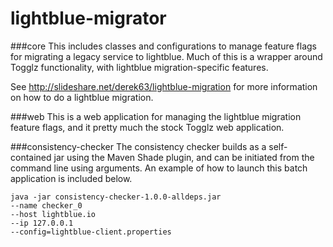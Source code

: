 lightblue-migrator
==================

###core
This includes classes and configurations to manage feature flags for migrating a legacy service to lightblue.  Much of this is a wrapper around Togglz functionality, with lightblue migration-specific features. 

See http://slideshare.net/derek63/lightblue-migration for more information on how to do a lightblue migration.

###web
This is a web application for managing the lightblue migration feature flags, and it pretty much the stock Togglz web application.

###consistency-checker
The consistency checker builds as a self-contained jar using the Maven Shade plugin, and can be initiated from the command line using arguments.  An example of how to launch this batch application is included below. 

```shell
java -jar consistency-checker-1.0.0-alldeps.jar 
--name checker_0
--host lightblue.io
--ip 127.0.0.1
--config=lightblue-client.properties
```

